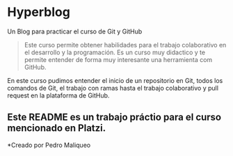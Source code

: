 # Hyperblog

Un Blog para practicar el curso de Git y GitHub 

>Este curso permite obtener habilidades para el trabajo colaborativo en el desarrollo y la programación. Es un curso muy didactico y te permite entender de forma muy interesante una herramienta com GitHub.

En este curso pudimos entender el inicio de un repositorio en Git, todos los comandos de Git, el trabajo con ramas hasta el trabajo colaborativo y pull request en la plataforma de GitHub.

## **Este README es un trabajo práctio para el curso mencionado en Platzi.**

*Creado por Pedro Maliqueo